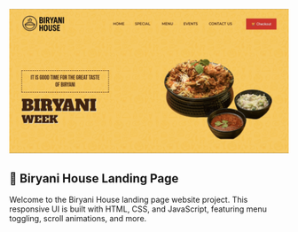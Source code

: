 
<p align="center">
  <img src="assets/biryani-preview.jpg" alt="Biryani House Preview" width="600"/>
</p>

## 🍛 Biryani House Landing Page

Welcome to the Biryani House landing page website project. This responsive UI is built with HTML, CSS, and JavaScript, featuring menu toggling, scroll animations, and more.
